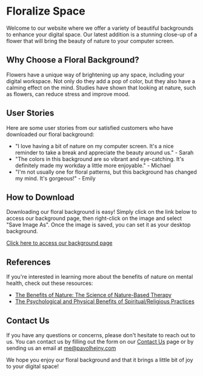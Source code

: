 <!--font:Montserrat-->

# Floralize Space

Welcome to our website where we offer a variety of beautiful backgrounds to enhance your digital space. Our latest addition is a stunning close-up of a flower that will bring the beauty of nature to your computer screen.

## Why Choose a Floral Background?

Flowers have a unique way of brightening up any space, including your digital workspace. Not only do they add a pop of color, but they also have a calming effect on the mind. Studies have shown that looking at nature, such as flowers, can reduce stress and improve mood.

## User Stories

Here are some user stories from our satisfied customers who have downloaded our floral background:

-   "I love having a bit of nature on my computer screen. It's a nice reminder to take a break and appreciate the beauty around us." - Sarah
-   "The colors in this background are so vibrant and eye-catching. It's definitely made my workday a little more enjoyable." - Michael
-   "I'm not usually one for floral patterns, but this background has changed my mind. It's gorgeous!" - Emily

## How to Download

Downloading our floral background is easy! Simply click on the link below to access our background page, then right-click on the image and select "Save Image As". Once the image is saved, you can set it as your desktop background.

[Click here to access our background page](#)

## References

If you're interested in learning more about the benefits of nature on mental health, check out these resources:

-   [The Benefits of Nature: The Science of Nature-Based Therapy](#)
-   [The Psychological and Physical Benefits of Spiritual/Religious Practices](#)

## Contact Us

If you have any questions or concerns, please don't hesitate to reach out to us. You can contact us by filling out the form on our [Contact Us](#) page or by sending us an email at me@pavolhejny.com

We hope you enjoy our floral background and that it brings a little bit of joy to your digital space!

<!--

Write me content for website with wallpaper which alt text is:

"A close-up of a flower"

The name/title of the page should not be 1:1 copy of the alt text but rather a real content of the website which is using this wallpaper.

- Use markdown format
- Start with heading
- Heading should be short and concise
- The content should look like a real website
- The website should not be about the wallpaper, wallpaper is just a related background
- Heading should be contain work "wallpaper" or "background"
- Include real sections like references, contact, user stories, etc. use things relevant to the page purpose.
- Feel free to use structure like headings, bullets, numbering, blockquotes, paragraphs, horizontal lines, etc.
- You can use formatting like bold or _italic_
- You can include UTF-8 emojis
- Links should be only #hash anchors (and you can refer to the document itself)
- Do not include images


---


# Freshen up your Desktop with a Floral Wallpaper

Welcome to our website where we offer a collection of beautiful wallpapers to freshen up your desktop. Our latest addition is a stunning close-up of a flower that will bring life and color to your computer screen.

## Why Choose a Floral Wallpaper?

Flowers have a unique way of brightening up any space, including your digital workspace. Not only do they add a pop of color, but they also have a calming effect on the mind. Studies have shown that looking at nature, such as flowers, can reduce stress and improve mood.

## User Stories

Here are some user stories from our satisfied customers who have downloaded our floral wallpaper:

- "I love having a bit of nature on my computer screen. It's a nice reminder to take a break and appreciate the beauty around us." - Sarah
- "The colors in this wallpaper are so vibrant and eye-catching. It's definitely made my workday a little more enjoyable." - Michael
- "I'm not usually one for floral patterns, but this wallpaper has changed my mind. It's gorgeous!" - Emily

## How to Download

Downloading our floral wallpaper is easy! Simply click on the link below to access our wallpaper page, then right-click on the image and select "Save Image As". Once the image is saved, you can set it as your desktop background.

[Click here to access our wallpaper page](#)

## References

If you're interested in learning more about the benefits of nature on mental health, check out these resources:

- [The Benefits of Nature: The Science of Nature-Based Therapy](#)
- [The Psychological and Physical Benefits of Spiritual/Religious Practices](#)

## Contact Us

If you have any questions or concerns, please don't hesitate to reach out to us. You can contact us by filling out the form on our [Contact Us](#) page or by sending us an email at me@pavolhejny.com

We hope you enjoy our floral wallpaper and that it brings a little bit of joy to your day!


---


Heading should not include word "wallpaper". The website should not be about the wallpaper itself, wallpaper is just a related background, rewrite whole content.


---


# Embrace Nature with a Fresh Floral Background

Welcome to our website where we offer a variety of beautiful backgrounds to enhance your digital space. Our latest addition is a stunning close-up of a flower that will bring the beauty of nature to your computer screen.

## Why Choose a Floral Background?

Flowers have a unique way of brightening up any space, including your digital workspace. Not only do they add a pop of color, but they also have a calming effect on the mind. Studies have shown that looking at nature, such as flowers, can reduce stress and improve mood.

## User Stories

Here are some user stories from our satisfied customers who have downloaded our floral background:

- "I love having a bit of nature on my computer screen. It's a nice reminder to take a break and appreciate the beauty around us." - Sarah
- "The colors in this background are so vibrant and eye-catching. It's definitely made my workday a little more enjoyable." - Michael
- "I'm not usually one for floral patterns, but this background has changed my mind. It's gorgeous!" - Emily

## How to Download

Downloading our floral background is easy! Simply click on the link below to access our background page, then right-click on the image and select "Save Image As". Once the image is saved, you can set it as your desktop background.

[Click here to access our background page](#)

## References

If you're interested in learning more about the benefits of nature on mental health, check out these resources:

- [The Benefits of Nature: The Science of Nature-Based Therapy](#)
- [The Psychological and Physical Benefits of Spiritual/Religious Practices](#)

## Contact Us

If you have any questions or concerns, please don't hesitate to reach out to us. You can contact us by filling out the form on our [Contact Us](#) page or by sending us an email at me@pavolhejny.com

We hope you enjoy our floral background and that it brings a little bit of joy to your day!


---


Heading is too long, rewrite whole content.


---


# Add a Touch of Nature to Your Digital Space with a Floral Background

Welcome to our website where we offer a variety of beautiful backgrounds to enhance your digital space. Our latest addition is a stunning close-up of a flower that will bring the beauty of nature to your computer screen.

## Why Choose a Floral Background?

Flowers have a unique way of brightening up any space, including your digital workspace. Not only do they add a pop of color, but they also have a calming effect on the mind. Studies have shown that looking at nature, such as flowers, can reduce stress and improve mood.

## User Stories

Here are some user stories from our satisfied customers who have downloaded our floral background:

- "I love having a bit of nature on my computer screen. It's a nice reminder to take a break and appreciate the beauty around us." - Sarah
- "The colors in this background are so vibrant and eye-catching. It's definitely made my workday a little more enjoyable." - Michael
- "I'm not usually one for floral patterns, but this background has changed my mind. It's gorgeous!" - Emily

## How to Download

Downloading our floral background is easy! Simply click on the link below to access our background page, then right-click on the image and select "Save Image As". Once the image is saved, you can set it as your desktop background.

[Click here to access our background page](#)

## References

If you're interested in learning more about the benefits of nature on mental health, check out these resources:

- [The Benefits of Nature: The Science of Nature-Based Therapy](#)
- [The Psychological and Physical Benefits of Spiritual/Religious Practices](#)

## Contact Us

If you have any questions or concerns, please don't hesitate to reach out to us. You can contact us by filling out the form on our [Contact Us](#) page or by sending us an email at me@pavolhejny.com

We hope you enjoy our floral background and that it brings a little bit of joy to your digital space!


---


Heading is too long, rewrite whole content.


---


# Enhance Your Digital Space with a Floral Background

Welcome to our website where we offer a variety of beautiful backgrounds to enhance your digital space. Our latest addition is a stunning close-up of a flower that will bring the beauty of nature to your computer screen.

## Why Choose a Floral Background?

Flowers have a unique way of brightening up any space, including your digital workspace. Not only do they add a pop of color, but they also have a calming effect on the mind. Studies have shown that looking at nature, such as flowers, can reduce stress and improve mood.

## User Stories

Here are some user stories from our satisfied customers who have downloaded our floral background:

- "I love having a bit of nature on my computer screen. It's a nice reminder to take a break and appreciate the beauty around us." - Sarah
- "The colors in this background are so vibrant and eye-catching. It's definitely made my workday a little more enjoyable." - Michael
- "I'm not usually one for floral patterns, but this background has changed my mind. It's gorgeous!" - Emily

## How to Download

Downloading our floral background is easy! Simply click on the link below to access our background page, then right-click on the image and select "Save Image As". Once the image is saved, you can set it as your desktop background.

[Click here to access our background page](#)

## References

If you're interested in learning more about the benefits of nature on mental health, check out these resources:

- [The Benefits of Nature: The Science of Nature-Based Therapy](#)
- [The Psychological and Physical Benefits of Spiritual/Religious Practices](#)

## Contact Us

If you have any questions or concerns, please don't hesitate to reach out to us. You can contact us by filling out the form on our [Contact Us](#) page or by sending us an email at me@pavolhejny.com

We hope you enjoy our floral background and that it brings a little bit of joy to your digital space!


---


Write me a Google font which is best fitting for the website.

Pick from the list:
- Poppins
- Great Vibes
- Exo 2
- Futura
- IBM Plex Sans
- Alegreya
- Montserrat
- Raleway
- Dancing Script
- Playfair Display
- Lobster
- Roboto
- Orbitron
- Open Sans
- Lato
- Inter
- Barlow Condensed


Write just the font name nothing else.


---


Montserrat

-->
